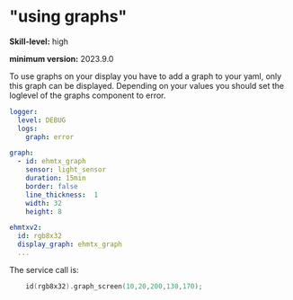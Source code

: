 # "using graphs"

**Skill-level:** high

**minimum version:** 2023.9.0

To use graphs on your display you have to add a graph to your yaml, only this graph can be displayed. Depending on your values you should set the loglevel of the graphs component to error.

```yaml
logger:
  level: DEBUG
  logs:
    graph: error

graph:
  - id: ehmtx_graph
    sensor: light_sensor
    duration: 15min
    border: false
    line_thickness:  1
    width: 32
    height: 8

ehmtxv2:
  id: rgb8x32
  display_graph: ehmtx_graph
  ...
```

The service call is:  

```c
    id(rgb8x32).graph_screen(10,20,200,130,170);
```


